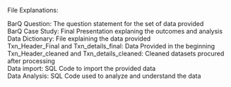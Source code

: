 File Explanations:<br/> 

BarQ Question: The question statement for the set of data provided<br/> 
BarQ Case Study: Final Presentation explaning the outcomes and analysis<br/> 
Data Dictionary: File explaining the data provided<br/> 
Txn_Header_Final and Txn_details_final: Data Provided in the beginning<br/> 
Txn_Header_cleaned and Txn_details_cleaned: Cleaned datasets procured after processing<br/> 
Data import: SQL Code to import the provided data<br/> 
Data Analysis: SQL Code used to analyze and understand the data<br/> 

